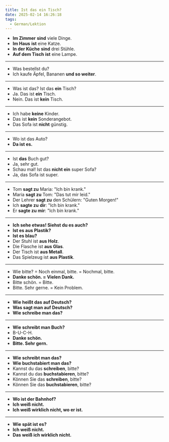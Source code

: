 ```yaml
---
title: Ist das ein Tisch?
date: 2025-02-14 16:26:18
tags:
  - German/Lektion
---
```

- **Im Zimmer** **sind** viele Dinge.
- **Im Haus** **ist** eine Katze.
- **In der Küche** **sind** drei Stühle.
- **Auf dem Tisch** **ist** eine Lampe.
---
- Was bestellst du?
- Ich kaufe Äpfel, Bananen **und so weiter**.
---
- Was ist das? Ist das **ein** Tisch?
- Ja. Das ist **ein** Tisch.
- Nein. Das ist **kein** Tisch.
---
- Ich habe **keine** Kinder.
- Das ist **kein** Sonderangebot.
- Das Sofa ist **nicht** günstig.
---
- Wo ist das Auto?
- **Da ist es.**
---
- Ist **das** Buch gut?
- Ja, sehr gut.
- Schau mal! Ist das **nicht ein** super Sofa?
- Ja, das Sofa ist super.
---
- Tom **sagt zu** Maria: "Ich bin krank."
- Maria **sagt zu** Tom: "Das tut mir leid."
- Der Lehrer **sagt zu** den Schülern: "Guten Morgen!"
- Ich **sagte zu** **dir**: "Ich bin krank."
- Er **sagte zu** **mir**: "Ich bin krank."
---
- **Ich sehe etwas! Siehst du es auch?**
- **Ist es aus Plastik?**
- **Ist es blau?**
- Der Stuhl ist **aus Holz**.
- Die Flasche ist **aus Glas**.
- Der Tisch ist **aus Metall**.
- Das Spielzeug ist **aus Plastik**.
---
- Wie bitte? = Noch einmal, bitte. = Nochmal, bitte.
- **Danke schön. = Vielen Dank.**
- Bitte schön. = Bitte.
- Bitte. Sehr gerne. = Kein Problem.
---
- **Wie heißt das auf Deutsch?**
- **Was sagt man auf Deutsch?**
- **Wie schreibe man das?**
---
- **Wie schreibt man Buch?**
- B-U-C-H.
- **Danke schön.**
- **Bitte. Sehr gern.**
---
- **Wie schreibt man das?**
- **Wie buchstabiert man das?**
- Kannst du das **schreiben**, bitte?
- Kannst du das **buchstabieren**, bitte?
- Können Sie das **schreiben**, bitte?
- Können Sie das **buchstabieren**, bitte?
---
- **Wo ist der Bahnhof?**
- **Ich weiß nicht.**
- **Ich weiß wirklich nicht, wo er ist.**  
---
- **Wie spät ist es?**
- **Ich weiß nicht.**
- **Das weiß ich wirklich nicht.**
